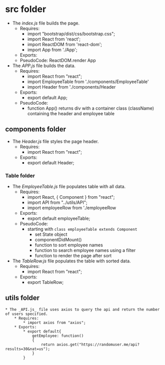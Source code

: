 # src folder
* The _index.js_ file builds the page.
    * Requires:
        * import "bootstrap/dist/css/bootstrap.css";
        * import React from 'react';
        * import ReactDOM from 'react-dom';
        * import App from './App';
    * Exports:
    * PseudoCode: ReactDOM.render App
* The _APP.js_ file builds the data.
    * Requires:
        * import React from "react";
        * import EmployeeTable from './components/EmployeeTable'
        * import Header from './components/Header
    * Exports:
        * export default App;
    * PseudoCode:
        * function App() returns div with a container class (className) containing the header and employee table

## components folder
* The _Header.js_ file styles the page header.
    * Requires:
        * import React from "react";
    * Exports:
        * export default Header;
### Table folder
* The _EmployeeTable.js_ file populates table with all data.
    * Requires:
        * import React, { Component } from "react";
        * import API from "../utils/API";
        * import employeeRow from './employeeRow
    * Exports:
        * export default employeeTable;
    * PseudoCode:
        * starting with `class employeeTable extends Component`
            * set State object
            * componentDidMount()
            * function to sort employee names
            * function to search employee names using a filter
            * function to render the page after sort
* The _TableRow.js_ file populates the table with sorted data.
    * Requires:
        * import React from "react";
    * Exports:
        * export TableRow;


## utils folder
    * The _API.js_ file uses axios to query the api and return the number of users specified.
        * Requires:
            * import axios from "axios";
        * Exports:
            * export default{
                getEmployee: function()
                {
                    return axios.get("https://randomuser.me/api?results=30&nat=us");
                }
            }
        
